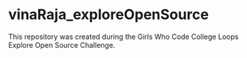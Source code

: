 # vinaRaja_exploreOpenSource
This repository was created during the Girls Who Code College Loops Explore Open Source Challenge.
